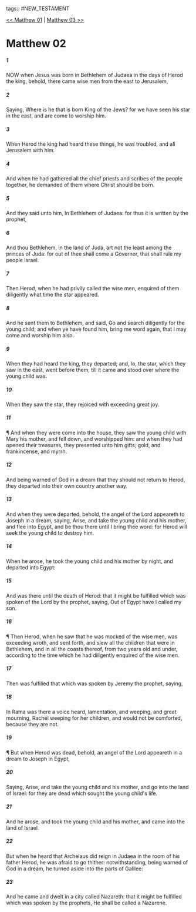 tags:: #NEW_TESTAMENT

[<< Matthew 01](NEW_TESTAMENT/01_Matthew/Matthew_01.md) | [Matthew 03 >>](NEW_TESTAMENT/01_Matthew/Matthew_03.md)

# Matthew 02

##### 1

NOW when Jesus was born in Bethlehem of Judaea in the days of Herod the king, behold, there came wise men from the east to Jerusalem,

##### 2

Saying, Where is he that is born King of the Jews? for we have seen his star in the east, and are come to worship him.

##### 3

When Herod the king had heard these things, he was troubled, and all Jerusalem with him.

##### 4

And when he had gathered all the chief priests and scribes of the people together, he demanded of them where Christ should be born.

##### 5

And they said unto him, In Bethlehem of Judaea: for thus it is written by the prophet,

##### 6

And thou Bethlehem, in the land of Juda, art not the least among the princes of Juda: for out of thee shall come a Governor, that shall rule my people Israel.

##### 7

Then Herod, when he had privily called the wise men, enquired of them diligently what time the star appeared.

##### 8

And he sent them to Bethlehem, and said, Go and search diligently for the young child; and when ye have found him, bring me word again, that I may come and worship him also.

##### 9

When they had heard the king, they departed; and, lo, the star, which they saw in the east, went before them, till it came and stood over where the young child was.

##### 10

When they saw the star, they rejoiced with exceeding great joy.

##### 11

¶ And when they were come into the house, they saw the young child with Mary his mother, and fell down, and worshipped him: and when they had opened their treasures, they presented unto him gifts; gold, and frankincense, and myrrh.

##### 12

And being warned of God in a dream that they should not return to Herod, they departed into their own country another way.

##### 13

And when they were departed, behold, the angel of the Lord appeareth to Joseph in a dream, saying, Arise, and take the young child and his mother, and flee into Egypt, and be thou there until I bring thee word: for Herod will seek the young child to destroy him.

##### 14

When he arose, he took the young child and his mother by night, and departed into Egypt:

##### 15

And was there until the death of Herod: that it might be fulfilled which was spoken of the Lord by the prophet, saying, Out of Egypt have I called my son.

##### 16

¶ Then Herod, when he saw that he was mocked of the wise men, was exceeding wroth, and sent forth, and slew all the children that were in Bethlehem, and in all the coasts thereof, from two years old and under, according to the time which he had diligently enquired of the wise men.

##### 17

Then was fulfilled that which was spoken by Jeremy the prophet, saying,

##### 18

In Rama was there a voice heard, lamentation, and weeping, and great mourning, Rachel weeping for her children, and would not be comforted, because they are not.

##### 19

¶ But when Herod was dead, behold, an angel of the Lord appeareth in a dream to Joseph in Egypt,

##### 20

Saying, Arise, and take the young child and his mother, and go into the land of Israel: for they are dead which sought the young child's life.

##### 21

And he arose, and took the young child and his mother, and came into the land of Israel.

##### 22

But when he heard that Archelaus did reign in Judaea in the room of his father Herod, he was afraid to go thither: notwithstanding, being warned of God in a dream, he turned aside into the parts of Galilee:

##### 23

And he came and dwelt in a city called Nazareth: that it might be fulfilled which was spoken by the prophets, He shall be called a Nazarene.
